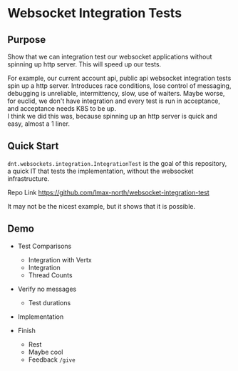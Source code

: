 # Websocket Integration Tests

## Purpose

Show that we can integration test our websocket applications without spinning up http server.
This will speed up our tests.

For example, our current account api, public api websocket integration tests spin up a http server.
Introduces race conditions, lose control of messaging, debugging is unreliable, 
  intermittency, slow, use of waiters.
Maybe worse, for euclid, we don't have integration and every test is run in acceptance, 
and acceptance needs K8S to be up.  
I think we did this was, because spinning up an http server is quick and easy, almost a 1 liner.

##  Quick Start

`dnt.websockets.integration.IntegrationTest` is the goal of this repository, a quick IT that tests 
the implementation, without the websocket infrastructure.

Repo Link
https://github.com/lmax-north/websocket-integration-test

It may not be the nicest example, but it shows that it is possible.

## Demo

- Test Comparisons
    - Integration with Vertx
    - Integration
    - Thread Counts

- Verify no messages
    - Test durations

    
- Implementation



- Finish
  - Rest
  - Maybe cool
  - Feedback `/give`


